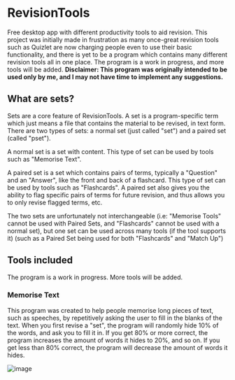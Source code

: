 # RevisionTools
Free desktop app with different productivity tools to aid revision. This project was initially made in frustration as many once-great revision tools such as Quizlet are now charging people even to use their basic functionality, and there is yet to be a program which contains many different revision tools all in one place. The program is a work in progress, and more tools will be added.
**Disclaimer: This program was originally intended to be used only by me, and I may not have time to implement any suggestions.**

## What are sets?
Sets are a core feature of RevisionTools. A set is a program-specific term which just means a file that contains the material to be revised, in text form. There are two types of sets: a normal set (just called "set") and a paired set (called "pset").

A normal set is a set with content. This type of set can be used by tools such as "Memorise Text".

A paired set is a set which contains pairs of terms, typically a "Question" and an "Answer", like the front and back of a flashcard. This type of set can be used by tools such as "Flashcards". A paired set also gives you the ability to flag specific pairs of terms for future revision, and thus allows you to only revise flagged terms, etc.

The two sets are unfortunately not interchangeable (i.e: "Memorise Tools" cannot be used with Paired Sets, and "Flashcards" cannot be used with a normal set), but one set can be used across many tools (if the tool supports it) (such as a Paired Set being used for both "Flashcards" and "Match Up")

## Tools included
The program is a work in progress. More tools will be added.

### Memorise Text
This program was created to help people memorise long pieces of text, such as speeches, by repetitively asking the user to fill in the blanks of the text. When you first revise a "set", the program will randomly hide 10% of the words, and ask you to fill it in. If you get 80% or more correct, the program increases the amount of words it hides to 20%, and so on. If you get less than 80% correct, the program will decrease the amount of words it hides.

![image](https://user-images.githubusercontent.com/60989665/218461618-ea11bd29-cc26-4800-8929-e20ab50c4358.png)

